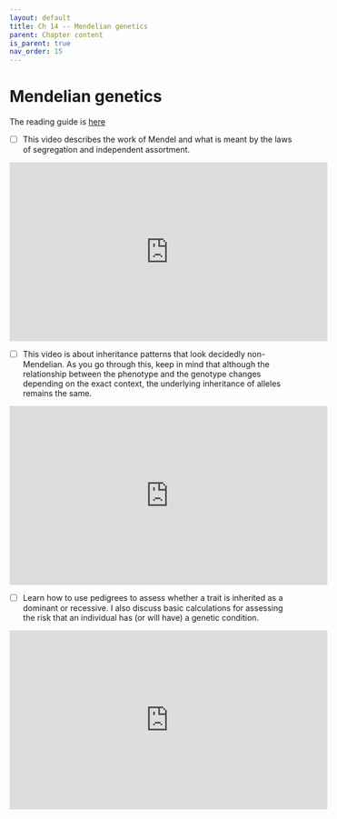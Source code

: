 ```yaml
---
layout: default
title: Ch 14 -- Mendelian genetics
parent: Chapter content
is_parent: true
nav_order: 15
---
```


# Mendelian genetics

The reading guide is [here](ch14_rg.html)

- [ ] This video describes the work of Mendel and what is meant by the laws of segregation and independent assortment.
<iframe width="560" height="315" src="https://www.youtube.com/embed/Ba03cgpGB1Y" frameborder="0" allow="accelerometer; autoplay; clipboard-write; encrypted-media; gyroscope; picture-in-picture" allowfullscreen></iframe>


- [ ] This video is about inheritance patterns that look decidedly non-Mendelian. As you go through this, keep in mind that although the relationship between the phenotype and the genotype changes depending on the exact context, the underlying inheritance of alleles remains the same.
<iframe width="560" height="315" src="https://www.youtube.com/embed/795i90bFpXk" frameborder="0" allow="accelerometer; autoplay; clipboard-write; encrypted-media; gyroscope; picture-in-picture" allowfullscreen></iframe>


- [ ] Learn how to use pedigrees to assess whether a trait is inherited as a dominant or recessive. I also discuss basic calculations for assessing the risk that an individual has (or will have) a genetic condition.
<iframe width="560" height="315" src="https://www.youtube.com/embed/Z5VHwT4VDE8" frameborder="0" allow="accelerometer; autoplay; clipboard-write; encrypted-media; gyroscope; picture-in-picture" allowfullscreen></iframe>